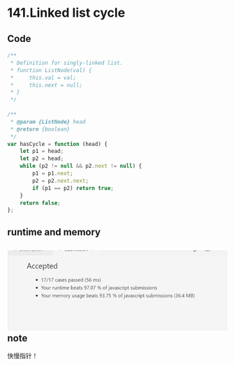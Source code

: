 141.Linked list cycle
=====================
Code
----
```javascript
/**
 * Definition for singly-linked list.
 * function ListNode(val) {
 *     this.val = val;
 *     this.next = null;
 * }
 */

/**
 * @param {ListNode} head
 * @return {boolean}
 */
var hasCycle = function (head) {
    let p1 = head;
    let p2 = head;
    while (p2 != null && p2.next != null) {
        p1 = p1.next;
        p2 = p2.next.next;
        if (p1 == p2) return true;
    }
    return false;
};
```
runtime and memory
------------------
![image](https://github.com/Gloria1124/leetcode/blob/Gloria1124-patch-1/141photo.png)
note
----
快慢指针！
